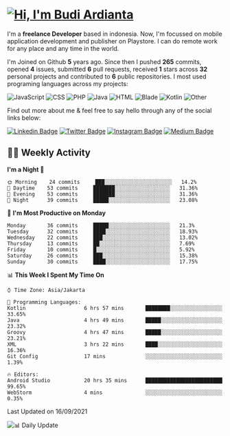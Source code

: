 # [![Hi, I'm Budi Ardianta](https://readme-typing-svg.herokuapp.com?size=24&vCenter=true&lines=%F0%9F%91%8B+Hi%2C+I'm+Budi+Ardianta+;%F0%9F%92%BB+Android+And+Web+Developer+)](https://git.io/typing-svg)

I'm a **freelance Developer** based in indonesia. Now, I'm focussed on mobile application development and publisher on Playstore. I can do remote work for any place and any time in the world.

I'm Joined on Github **5** years ago. Since then I pushed **265** commits, opened **4** issues, submitted **6** pull requests, received **1** stars across **32** personal projects and contributed to **6** public repositories.
I most used programing languages across my projects:

![JavaScript](https://img.shields.io/badge/-JavaScript-%23f1e05a?style=flat&logo=JavaScript&logoColor=white)
![CSS](https://img.shields.io/badge/-CSS-%23563d7c?style=flat&logo=CSS&logoColor=white)
![PHP](https://img.shields.io/badge/-PHP-%234F5D95?style=flat&logo=PHP&logoColor=white)
![Java](https://img.shields.io/badge/-Java-%23b07219?style=flat&logo=Java&logoColor=white)
![HTML](https://img.shields.io/badge/-HTML-%23e34c26?style=flat&logo=HTML&logoColor=white)
![Blade](https://img.shields.io/badge/-Blade-%23f7523f?style=flat&logo=Blade&logoColor=white)
![Kotlin](https://img.shields.io/badge/-Kotlin-%23A97BFF?style=flat&logo=Kotlin&logoColor=white)
![Other](https://img.shields.io/badge/-Other-%23ededed?style=flat&logo=Other&logoColor=white)

Find out more about me & feel free to say hello through any of the social links below:

[![Linkedin Badge](https://img.shields.io/badge/-budiardianata-blue?style=flat&logo=Linkedin&logoColor=white&link=https://www.linkedin.com/in/budiardianata/)](https://www.linkedin.com/in/budiardianata/)
[![Twitter Badge](https://img.shields.io/badge/-budiardianata-%231DA1F2.svg?style=flat&logo=twitter&logoColor=white&link=https://www.twitter.com/budiardianata)](https://www.linkedin.com/in/budiardianata/)
[![Instagram Badge](https://img.shields.io/badge/-budiardianata-purple?style=flat&logo=instagram&logoColor=white&link=https://instagram.com/budiardianata/)](https://instagram.com/budiardianata)
[![Medium Badge](https://img.shields.io/badge/-@budiardianata-%2312100E.svg?style=flat&logo=Medium&logoColor=white&link=https://medium.com/@budiardianata/)](https://medium.com/@budiardianata)

## 👨‍💻 Weekly Activity
<!--START_SECTION:waka-->
**I'm a Night 🦉** 

```text
🌞 Morning    24 commits     ███░░░░░░░░░░░░░░░░░░░░░░   14.2% 
🌆 Daytime    53 commits     ███████░░░░░░░░░░░░░░░░░░   31.36% 
🌃 Evening    53 commits     ███████░░░░░░░░░░░░░░░░░░   31.36% 
🌙 Night      39 commits     █████░░░░░░░░░░░░░░░░░░░░   23.08%

```
📅 **I'm Most Productive on Monday** 

```text
Monday       36 commits     █████░░░░░░░░░░░░░░░░░░░░   21.3% 
Tuesday      32 commits     ████░░░░░░░░░░░░░░░░░░░░░   18.93% 
Wednesday    22 commits     ███░░░░░░░░░░░░░░░░░░░░░░   13.02% 
Thursday     13 commits     ██░░░░░░░░░░░░░░░░░░░░░░░   7.69% 
Friday       10 commits     █░░░░░░░░░░░░░░░░░░░░░░░░   5.92% 
Saturday     26 commits     ███░░░░░░░░░░░░░░░░░░░░░░   15.38% 
Sunday       30 commits     ████░░░░░░░░░░░░░░░░░░░░░   17.75%

```


📊 **This Week I Spent My Time On** 

```text
⌚︎ Time Zone: Asia/Jakarta

💬 Programming Languages: 
Kotlin                   6 hrs 57 mins       ████████░░░░░░░░░░░░░░░░░   33.65% 
Java                     4 hrs 49 mins       █████░░░░░░░░░░░░░░░░░░░░   23.32% 
Groovy                   4 hrs 47 mins       █████░░░░░░░░░░░░░░░░░░░░   23.21% 
XML                      3 hrs 22 mins       ████░░░░░░░░░░░░░░░░░░░░░   16.36% 
Git Config               17 mins             ░░░░░░░░░░░░░░░░░░░░░░░░░   1.39%

🔥 Editors: 
Android Studio           20 hrs 35 mins      █████████████████████████   99.65% 
WebStorm                 4 mins              ░░░░░░░░░░░░░░░░░░░░░░░░░   0.35%

```


 Last Updated on 16/09/2021
<!--END_SECTION:waka-->

![📊 Daily Update](https://github.com/budiardianata/budiardianata/actions/workflows/update-activity.yml/badge.svg)
